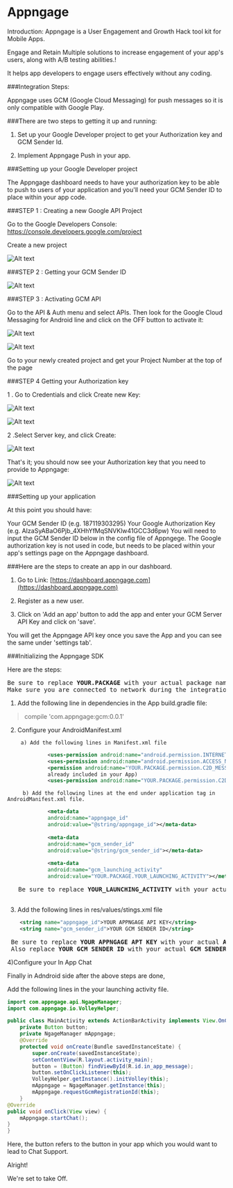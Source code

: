# Appngage

Introduction: Appngage is a User Engagement and Growth Hack tool kit for Mobile Apps.

Engage and Retain Multiple solutions to increase engagement of your app's users, along with A/B testing abilities.!

It helps app developers to engage users effectively without any coding.

###Integration Steps:

Appngage uses GCM (Google Cloud Messaging) for push messages so it is only compatible with Google Play.

###There are two steps to getting it up and running:

1.	Set up your Google Developer project to get your Authorization key and GCM Sender Id.

2.	Implement Appngage Push in your app.

###Setting up your Google Developer project

The Appngage dashboard needs to have your authorization key to be able to push to users of your application and you'll need your GCM Sender ID to place within your app code.

###STEP 1 : 
Creating a new Google API Project

Go to the Google Developers Console: https://console.developers.google.com/project

Create a new project

![Alt text](https://github.com/Appngage/appngage-sdk-integration/blob/master/image/step1.png?raw=true "Optional Title")

###STEP 2 :
Getting your GCM Sender ID

![Alt text](https://github.com/Appngage/appngage-sdk-integration/blob/master/image/step2.png?raw=true "Optional Title")

###STEP 3 :
Activating GCM API

Go to the API & Auth menu and select APIs. Then look for the Google Cloud Messaging for Android line and click on the OFF button to activate it:

![Alt text](https://github.com/Appngage/appngage-sdk-integration/blob/master/image/step3.png?raw=true "Optional Title")

![Alt text](https://github.com/Appngage/appngage-sdk-integration/blob/master/image/step4.png?raw=true "Optional Title")

Go to your newly created project and get your Project Number at the top of the page

###STEP 4 
Getting your Authorization key

   1 . Go to Credentials and click Create new Key:

   ![Alt text](https://github.com/Appngage/appngage-sdk-integration/blob/master/image/step5.png?raw=true "Optional Title")
   
   ![Alt text](https://github.com/Appngage/appngage-sdk-integration/blob/master/image/step6.png?raw=true "Optional Title")

   2 .Select Server key, and click Create:

   ![Alt text](https://github.com/Appngage/appngage-sdk-integration/blob/master/image/step7.png?raw=true "Optional Title")
   

That's it; you should now see your Authorization key that you need to provide to Appngage:

![Alt text](https://github.com/Appngage/appngage-sdk-integration/blob/master/image/step8.png?raw=true "Optional Title")


###Setting up your application

At this point you should have:

Your GCM Sender ID (e.g. 187119303295)
Your Google Authorization Key (e.g. AIzaSyABaO6Pjb_4XHhYfMqSNVKlw41GCC3d6pw)
You will need to input the GCM Sender ID below in the config file of Appngege. The Google authorization key is not used in code, 
but needs to be placed within your app's settings page on the Appngage dashboard.

###Here are the steps to create an app in our dashboard.

1) Go to Link: [https://dashboard.appngage.com](https://dashboard.appngage.com)

2) Register as a new user.

3) Click on 'Add an app' button to add the app and enter your GCM Server API Key and click on 'save'.

You will get the Appngage API key once you save the App and you can see the same under 'settings tab'.

###Initializing the Appngage SDK

Here are the steps:
<pre>
Be sure to replace <b>YOUR.PACKAGE</b> with your actual package name, for example: <b>com.google.android</b>
Make sure you are connected to network during the integration.
</pre>

1)  Add the following line in dependencies in the App build.gradle file:
   > compile 'com.appngage:gcm:0.0.1'
   
2)  Configure your AndroidManifest.xml

         a) Add the following lines in Manifest.xml file
```xml
             <uses-permission android:name="android.permission.INTERNET" /> //(Ignore if already included in your App)
             <uses-permission android:name="android.permission.ACCESS_NETWORK_STATE" /> //(Ignore if already included in your App)
             <permission android:name="YOUR.PACKAGE.permission.C2D_MESSAGE" android:protectionLevel="signature" />  //(Ignore if
             already included in your App)
             <uses-permission android:name="YOUR.PACKAGE.permission.C2D_MESSAGE" />  //(Ignore if already included in your App)
```
         b) Add the following lines at the end under application tag in AndroidManifest.xml file. 
```xml
             <meta-data
             android:name="appngage_id"
             android:value="@string/appngage_id"></meta-data>
             
             <meta-data
             android:name="gcm_sender_id"
             android:value="@string/gcm_sender_id"></meta-data>
         
             <meta-data
             android:name="gcm_launching_activity"
             android:value="YOUR.PACKAGE.YOUR_LAUNCHING_ACTIVITY"></meta-data>
```
   <pre>
   Be sure to replace <b>YOUR_LAUNCHING_ACTIVITY</b> with your actual <b>LAUNCHING ACTIVITY</b>
   </pre>
   
3) Add the following lines in res/values/stings.xml file
```xml
    <string name="appngage_id">YOUR APPNGAGE API KEY</string>
    <string name="gcm_sender_id">YOUR GCM SENDER ID</string>
 ```
 <pre>
 Be sure to replace <b>YOUR APPNGAGE APT KEY</b> with your actual <b>APPNGAGE API KEY</b> from Appngage Dashboard.
 Also replace <b>YOUR GCM SENDER ID</b> with your actual <b>GCM SENDER ID</b> that you obtained earlier.</pre>
 
4)Configure your In App Chat

Finally in Adndroid side after the above steps are done, 

Add the following lines in the your launching activity file.
```java
import com.appngage.api.NgageManager;
import com.appngage.io.VolleyHelper;

public class MainActivity extends ActionBarActivity implements View.OnClickListener {
    private Button button;
    private NgageManager mAppngage;
    @Override
    protected void onCreate(Bundle savedInstanceState) {
        super.onCreate(savedInstanceState);
        setContentView(R.layout.activity_main);
        button = (Button) findViewById(R.id.in_app_message);
        button.setOnClickListener(this);
        VolleyHelper.getInstance().initVolley(this);
        mAppngage = NgageManager.getInstance(this);
        mAppngage.requestGcmRegistrationId(this);
    }
@Override
public void onClick(View view) {
    mAppngage.startChat();
}
}
```
Here, the button refers to the button in your app which you would want to lead to Chat Support.

Alright!

We're set to take Off.

